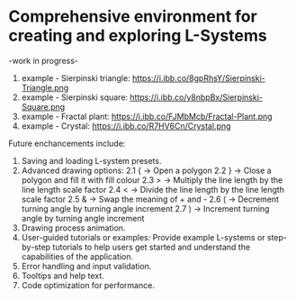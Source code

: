 # Comprehensive environment for creating and exploring L-Systems

-work in progress-

1. example - Sierpinski triangle: https://i.ibb.co/8gpRhsY/Sierpinski-Triangle.png
2. example - Sierpinski square: https://i.ibb.co/y8nbpBx/Sierpinski-Square.png
3. example - Fractal plant: https://i.ibb.co/FJMbMcb/Fractal-Plant.png
4. example - Crystal: https://i.ibb.co/R7HV6Cn/Crystal.png


Future enchancements include: 

1. Saving and loading L-system presets.
2. Advanced drawing options: 
  2.1 {	   ->      Open a polygon
  2.2 }	   ->      Close a polygon and fill it with fill colour
  2.3 >	   ->      Multiply the line length by the line length scale factor
  2.4 <	   ->      Divide the line length by the line length scale factor
  2.5 &	   ->      Swap the meaning of + and -
  2.6 (	   ->      Decrement turning angle by turning angle increment
  2.7 )	   ->      Increment turning angle by turning angle increment
3. Drawing process animation.
4. User-guided tutorials or examples: Provide example L-systems or step-by-step tutorials to help users get started and understand the capabilities of the application.
5. Error handling and input validation.
6. Tooltips and help text.
7. Code optimization for performance.
